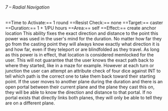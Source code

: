 ###### 7 – Radial Navigation
==Time to Activate:== 1 round
==Resist Check:== none
==Target:== caster
==Duration:== 1 + 1/PU hours
==Area:== self
==Effect:== create anchor location
This ability fixes the exact direction and distance to the point this power was used in the user's mind for the duration. No matter how far they go from the casting point they will always know exactly what direction it is and how far, even if they teleport or are blindfolded as they travel. As long as this power is in effect, that location is considered memlocked for the user. This will not guarantee that the user knows the exact path back to where they started, like in a maze for example. However at each turn or junction the user can attempt an attribute check of four dice against INT to tell which path is the correct one to take them back toward their starting point. If the user moves to another plane during the duration and there is an open portal between their current plane and the plane they cast this on, they will be able to know the direction and distance to that portal. If no portal exists that directly links both planes, they will only be able to tell they are on a different plane.
